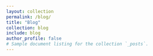 ```yaml
---
layout: collection
permalink: /blog/
title: "Blog"
collection: blog
include: blog
author_profile: false
# Sample document listing for the collection `_posts`.
---
```


